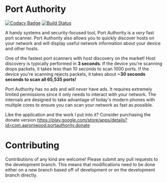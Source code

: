 # Port Authority
[![Codacy Badge](https://api.codacy.com/project/badge/grade/74a6e90f803d46a1a39b34daabeb8af1)](https://www.codacy.com/app/aaronjwood/PortAuthority)
[![Build Status](https://travis-ci.org/aaronjwood/PortAuthority.svg?branch=development)](https://travis-ci.org/aaronjwood/PortAuthority)

A handy systems and security-focused tool, Port Authority is a *very* fast port scanner.
Port Authority also allows you to quickly discover hosts on your network and will display useful network information about your device and other hosts.

One of the fastest port scanners with host discovery on the market!
Host discovery is typically performed in **3 seconds**.
If the device you're scanning drops packets, it takes less than 10 seconds to scan 1000 ports.
If the device you're scanning rejects packets, it takes about **~30 seconds seconds to scan all 65,535 ports!**

Port Authority has no ads and will *never* have ads.
It requires extremely limited permissions since it only needs to interact with your network.
The internals are designed to take advantage of today's modern phones with multiple cores to ensure you can scan your network as fast as possible.

Like the application and the work I put into it?
Consider purchasing the donate version https://play.google.com/store/apps/details?id=com.aaronjwood.portauthority.donate

# Contributing

Contributions of any kind are welcome!
Please submit any pull requests to the development branch.
This means that modifications need to be done either on a new branch based off of development or on the development branch directly.
